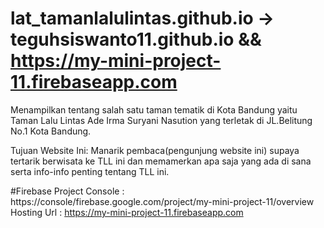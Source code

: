 # lat_tamanlalulintas.github.io -> teguhsiswanto11.github.io && https://my-mini-project-11.firebaseapp.com
Menampilkan tentang salah satu taman tematik di Kota Bandung yaitu Taman Lalu Lintas Ade Irma Suryani Nasution yang terletak di JL.Belitung No.1 Kota Bandung.

Tujuan Website Ini: Manarik pembaca(pengunjung website ini) supaya tertarik berwisata ke TLL ini dan memamerkan apa saja yang ada di sana serta info-info penting tentang TLL ini.

#Firebase
Project Console : https://console/firebase.google.com/project/my-mini-project-11/overview
Hosting Url : https://my-mini-project-11.firebaseapp.com

